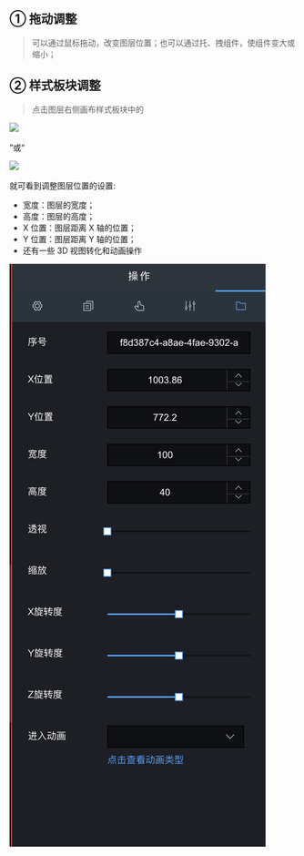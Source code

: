 ## ① 拖动调整

> 可以通过鼠标拖动，改变图层位置；也可以通过托、拽组件，使组件变大或缩小；

## ② 样式板块调整

> 点击图层右侧画布样式板块中的

![](https://img.kancloud.cn/4e/31/4e317afaad1b9497cd4b0fe6c74cf119_349x86.png)

”或“

![](https://img.kancloud.cn/04/74/0474a07581b4145c8ee75c0374163303_347x77.png)

就可看到调整图层位置的设置:

- 宽度：图层的宽度；
- 高度：图层的高度；
- X 位置：图层距离 X 轴的位置；
- Y 位置：图层距离 Y 轴的位置；
- 还有一些 3D 视图转化和动画操作

![](images/screenshot_1652166907195.png)

